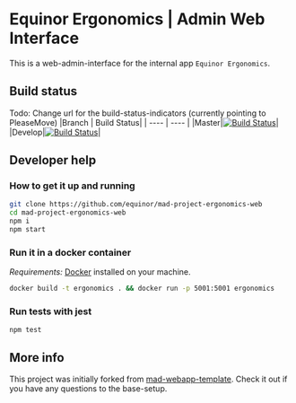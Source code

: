 # Equinor Ergonomics | Admin Web Interface

This is a web-admin-interface for the internal app `Equinor Ergonomics`.

## Build status
Todo: Change url for the build-status-indicators (currently pointing to PleaseMove)
|Branch | Build Status|
| ---- | ---- | 
|Master|[![Build Status](https://statoil-mad.visualstudio.com/PleaseMove/_apis/build/status/PleaseMove%20-%20iOS%20-%20Build?branchName=master)](https://statoil-mad.visualstudio.com/PleaseMove/_build/latest?definitionId=192&branchName=master)|
|Develop|[![Build Status](https://statoil-mad.visualstudio.com/PleaseMove/_apis/build/status/PleaseMove%20-%20iOS%20-%20Build?branchName=develop)](https://statoil-mad.visualstudio.com/PleaseMove/_build/latest?definitionId=192&branchName=develop)|


## Developer help
### How to get it up and running
```bash
git clone https://github.com/equinor/mad-project-ergonomics-web
cd mad-project-ergonomics-web
npm i
npm start
```
### Run it in a docker container
*Requirements:* [Docker](https://docs.docker.com) installed on your machine.
 
```bash
docker build -t ergonomics . && docker run -p 5001:5001 ergonomics 
```

### Run tests with jest
```
npm test
```

## More info
This project was initially forked from [mad-webapp-template](https://github.com/equinor/mad-webapp-template). Check it out if you have any questions to the base-setup.
